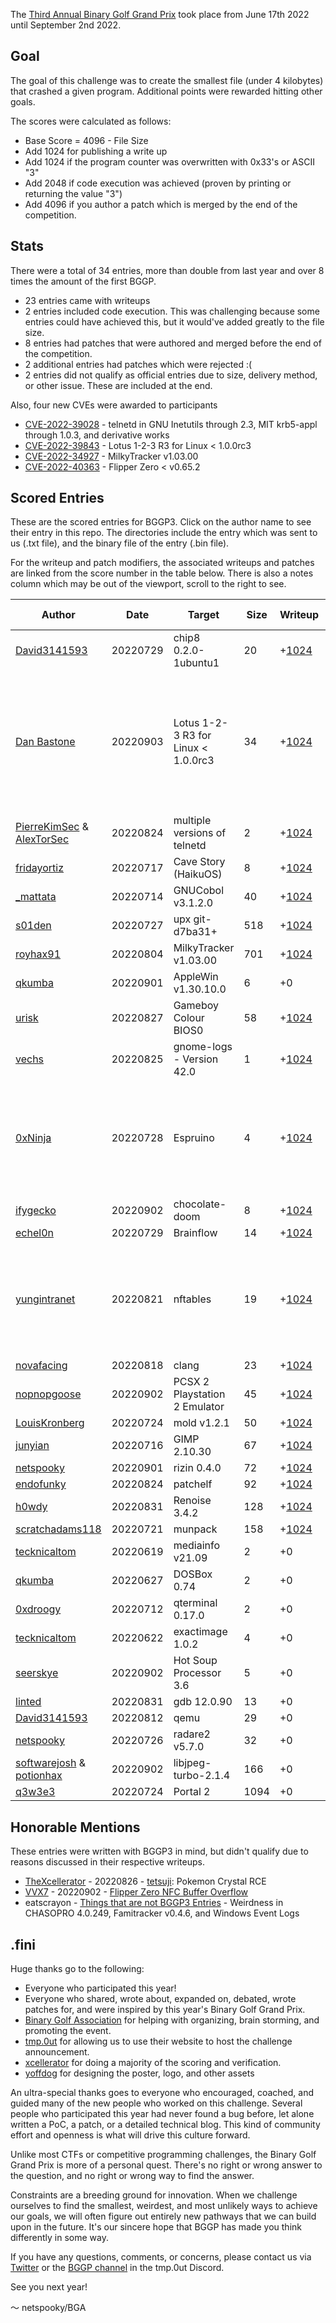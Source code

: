 The [Third Annual Binary Golf Grand Prix](https://tmpout.sh/bggp/3/) took place from June 17th 2022 until September 2nd 2022. 

## Goal

The goal of this challenge was to create the smallest file (under 4 kilobytes) that crashed a given program. Additional points were rewarded hitting other goals. 

The scores were calculated as follows:

- Base Score = 4096 - File Size
- Add 1024 for publishing a write up
- Add 1024 if the program counter was overwritten with 0x33's or ASCII "3"
- Add 2048 if code execution was achieved (proven by printing or returning the value "3")
- Add 4096 if you author a patch which is merged by the end of the competition.

## Stats

There were a total of 34 entries, more than double from last year and over 8 times the amount of the first BGGP. 

- 23 entries came with writeups
- 2 entries included code execution. This was challenging because some entries could have achieved this, but it would've added greatly to the file size.
- 8 entries had patches that were authored and merged before the end of the competition.
- 2 additional entries had patches which were rejected :(
- 2 entries did not qualify as official entries due to size, delivery method, or other issue. These are included at the end.

Also, four new CVEs were awarded to participants 

- [CVE-2022-39028](https://nvd.nist.gov/vuln/detail/CVE-2022-39028) - telnetd in GNU Inetutils through 2.3, MIT krb5-appl through 1.0.3, and derivative works
- [CVE-2022-39843](https://www.cvedetails.com/cve/CVE-2022-39843/) - Lotus 1-2-3 R3 for Linux < 1.0.0rc3
- [CVE-2022-34927](https://cve.mitre.org/cgi-bin/cvename.cgi?name=CVE-2022-34927) - MilkyTracker v1.03.00
- [CVE-2022-40363](https://cve.mitre.org/cgi-bin/cvename.cgi?name=CVE-2022-40363) - Flipper Zero < v0.65.2

## Scored Entries

These are the scored entries for BGGP3. Click on the author name to see their entry in this repo. The directories include the entry which was sent to us (.txt file), and the binary file of the entry (.bin file). 

For the writeup and patch modifiers, the associated writeups and patches are linked from the score number in the table below. There is also a notes column which may be out of the viewport, scroll to the right to see.

| Author | Date | Target | Size | Writeup | PC | Exec | Patch | Total Points | Notes |
|--------|------|--------|------|---------|----|------|-------|--------------|-------|
| [David3141593](./david3141593) | 20220729 | chip8 0.2.0-1ubuntu1 | 20 | +[1024](https://www.da.vidbuchanan.co.uk/blog/bggp3.html) | +0 | +2048 | +[4096](https://github.com/danirod/chip8/pull/35) | **11244** | |
| [Dan Bastone](./danbastone) | 20220903 | Lotus 1-2-3 R3 for Linux < 1.0.0rc3 | 34 | +[1024](https://github.com/taviso/123elf/issues/103) | +0 | +2048 | +[4096](https://github.com/taviso/123elf/pull/104) | **11230** | This score was adjusted, the exploit points were mistakenly not given. See the writeup for details. |
| [PierreKimSec](./pierrekim_alextor) & [AlexTorSec](./pierrekim_alextor) | 20220824 | multiple versions of telnetd | 2 | +[1024](https://pierrekim.github.io/blog/2022-08-24-2-byte-dos-freebsd-netbsd-telnetd-netkit-telnetd-inetutils-telnetd-kerberos-telnetd.html) | +0 | +0 | +[4096](https://git.hadrons.org/cgit/debian/pkgs/inetutils.git/commit/?id=113da8021710d871c7dd72d2a4d5615d42d64289) | **9214** | |
| [fridayortiz](./fridayortiz) | 20220717 | Cave Story (HaikuOS) | 8 | +[1024](https://ortiz.sh/identity/2022/07/17/BGGP3.html) | +0 | +0 | +[4096](https://github.com/EXL/NXEngine/pull/9) | **9208** | |
| [\_mattata](./_mattata) | 20220714 | GNUCobol v3.1.2.0 | 40 | +[1024](https://remyhax.xyz/posts/bggp3-cob/) | +0 | +0 | +[4096](https://sourceforge.net/p/gnucobol/code/4656/) | **9176** | |
| [s01den](./s01den) | 20220727 | upx git-d7ba31+ | 518 | +[1024](https://s01den.github.io/notes_upx.txt) | +0 | +0 | +[4096](https://github.com/upx/upx/commit/e95a82e390b5b1b9d20d65ed6d2297f47048a9d8) | **8698** | |
| [royhax91](./royhax91) | 20220804 | MilkyTracker v1.03.00 | 701 | +[1024](https://github.com/milkytracker/MilkyTracker/issues/275) | +0 | +0 | +[4096](https://github.com/milkytracker/MilkyTracker/issues/275) | **8515** | |
| [qkumba](./qkumba) | 20220901 | AppleWin v1.30.10.0 | 6 | +0 | +0 | +0 | +[4096](https://github.com/AppleWin/AppleWin/issues/1126) | **8186** | |
| [urisk](./urisk) | 20220827 | Gameboy Colour BIOS0 | 58 | +[1024](https://github.com/UriskLyErg/BGGP3) | +1024 | +2048 | +0 | **8134** | |
| [vechs](./vechs) | 20220825 | gnome-logs - Version 42.0 | 1 | +[1024](https://innanet-user.github.io/bggp/3/writeup.txt) | +0 | +0 | +0 | **5119** | |
| [0xNinja](./0xNinja) | 20220728 | Espruino | 4 | +[1024](https://0xninja.fr/bggp3/) | +0 | +0 | +0 | **5116** | A patch was suggested but a different patch was written and merged :( |
| [ifygecko](./ifygecko) | 20220902 | chocolate-doom | 8 | +[1024](https://github.com/ifyGecko/BGGP3) | +0 | +0 | +0 | **5112** | |
| [echel0n](./echel0n) | 20220729 | Brainflow | 14 | +[1024](https://devilinside.me/blogs/brainflow-more-brainoverflow) | +0 | +0 | +0 | **5106** | |
| [yungintranet](./yungintranet) | 20220821 | nftables | 19 | +[1024](https://malware.foundation/nft-nftables-fuzzing-target/) | +0 | +0 | +0 | **5101** | A patch was suggested but a different patch was written and merged :( |
| [novafacing](./novafacing) | 20220818 | clang | 23 | +[1024](https://novafacing.github.io/Binary-Golf-Grand-Prix/) | +0 | +0 | +0 | **5098** | |
| [nopnopgoose](./nopnopgoose) | 20220902 | PCSX 2 Playstation 2 Emulator | 45 | +[1024](https://gist.github.com/nopnopgoose/49ddcb055080bc3c0bd2299e206f01ea) | +0 | +0 | +0 | **5075** | |
| [LouisKronberg](./lkron) | 20220724 | mold v1.2.1 | 50 | +[1024](http://www.louiskronberg.de/bggp3/writeup.html) | +0 | +0 | +0 | **5070** | |
| [junyian](./junyian) | 20220716 | GIMP 2.10.30 | 67 | +[1024](https://junyian.github.io/posts/bggp3/) | +0 | +0 | +0 | **5053** | |
| [netspooky](./netspooky) | 20220901 | rizin 0.4.0 | 72 | +[1024](https://n0.lol/lemonade/) | +0 | +0 | +0 | **5048** | |
| [endofunky](./endofunky) | 20220824 | patchelf | 92 | +[1024](https://xoreaxeax.com/b/bggp3) | +0 | +0 | +0 | **5028** | |
| [h0wdy](./h0wdy) | 20220831 | Renoise 3.4.2 | 128 | +[1024](http://h0wdy.partners/bggp/3.html) | +0 | +0 | +0 | **4992** | |
| [scratchadams118](./scratchadams118) | 20220721 | munpack | 158 | +[1024](https://medium.com/@kevin.massey1189/crashing-munpack-for-bggp3-3b0226909d63) | +0 | +0 | +0 | **4962** | |
| [tecknicaltom](./tecknicaltom) | 20220619 | mediainfo v21.09 | 2 | +0 | +0 | +0 | +0 | **4094** | |
| [qkumba](./qkumba) | 20220627 | DOSBox 0.74 | 2 | +0 | +0 | +0 | +0 | **4094** | |
| [0xdroogy](./0xdroogy) | 20220712 | qterminal 0.17.0 | 2 | +0 | +0 | +0 | +0 | **4094** | |
| [tecknicaltom](./tecknicaltom) | 20220622 | exactimage 1.0.2 | 4 | +0 | +0 | +0 | +0 | **4092** | |
| [seerskye](./seerskye) | 20220902 | Hot Soup Processor 3.6 | 5 | +0 | +0 | +0 | +0 | **4091** | |
| [linted](./linted) | 20220831 | gdb 12.0.90 | 13 | +0 | +0 | +0 | +0 | **4083** | |
| [David3141593](./david3141593) | 20220812 | qemu | 29 | +0 | +0 | +0 | +0  | **4067** | [POC](https://twitter.com/David3141593/status/1558051099868815362) |
| [netspooky](./netspooky) | 20220726 | radare2 v5.7.0 | 32 | +0 | +0 | +0 | +0 | **4064** | [POC](https://twitter.com/netspooky/status/1552047700413235201) |
| [softwarejosh](./softwarejosh_potionhax) & [potionhax](./softwarejosh_potionhax) | 20220902 | libjpeg-turbo-2.1.4 | 166 | +0 | +0 | +0 | +0 | **3930** | |
| [q3w3e3](./q3w3e3) | 20220724 | Portal 2 | 1094 | +0 | +0 | +0 | +0 | **3002** | |

## Honorable Mentions

These entries were written with BGGP3 in mind, but didn't qualify due to reasons discussed in their respective writeups.

- [TheXcellerator](./xcellerator) - 20220826 - [tetsuji](https://xcellerator.github.io/posts/tetsuji/): Pokemon Crystal RCE 
- [VVX7](./vvx7) - 20220902 - [Flipper Zero NFC Buffer Overflow](https://vvx7.io/posts/2022/09/your-amiibos-haunted/)
- eatscrayon - [Things that are not BGGP3 Entries](https://forum.spacehey.com/topic?id=89761) - Weirdness in CHASOPRO 4.0.249, Famitracker v0.4.6, and Windows Event Logs

## .fini

Huge thanks go to the following:
- Everyone who participated this year!
- Everyone who shared, wrote about, expanded on, debated, wrote patches for, and were inspired by this year's Binary Golf Grand Prix.
- [Binary Golf Association](https://twitter.com/binarygolf) for helping with organizing, brain storming, and promoting the event. 
- [tmp.0ut](https://twitter.com/tmpout) for allowing us to use their website to host the challenge announcement.
- [xcellerator](https://twitter.com/TheXcellerator) for doing a majority of the scoring and verification.
- [yoffdog](https://twitter.com/yoffdog) for designing the poster, logo, and other assets

An ultra-special thanks goes to everyone who encouraged, coached, and guided many of the new people who worked on this challenge. Several people who participated this year had never found a bug before, let alone written a PoC, a patch, or a detailed technical blog. This kind of community effort and openness is what will drive this culture forward.

Unlike most CTFs or competitive programming challenges, the Binary Golf Grand Prix is more of a personal quest. There's no right or wrong answer to the question, and no right or wrong way to find the answer. 

Constraints are a breeding ground for innovation. When we challenge ourselves to find the smallest, weirdest, and most unlikely ways to achieve our goals, we will often figure out entirely new pathways that we can build upon in the future. It's our sincere hope that BGGP has made you think differently in some way.

If you have any questions, comments, or concerns, please contact us via [Twitter](https://twitter.com/binarygolf) or the [BGGP channel](https://discord.gg/qbMZN5QbQb) in the tmp.0ut Discord.

See you next year!

～ netspooky/BGA
